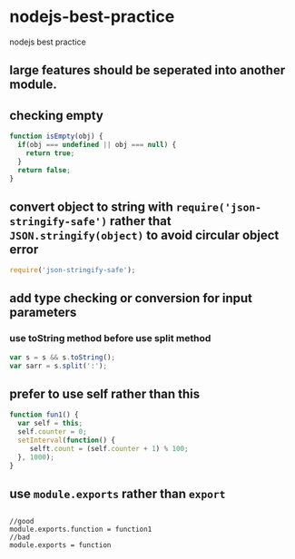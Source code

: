 # nodejs-best-practice
nodejs best practice

## large features should be seperated into another module.
## checking empty
```javascript
function isEmpty(obj) {
  if(obj === undefined || obj === null) {
    return true;
  }
  return false;
}
```
## convert object to string with `require('json-stringify-safe')` rather that `JSON.stringify(object)` to avoid circular object error
```javascript
require('json-stringify-safe');

```
## add type checking or conversion for input parameters
### use toString method before use split method
```javascript
var s = s && s.toString();
var sarr = s.split(':');
```

## prefer to use self rather than this
```javascript
function fun1() {
  var self = this;
  self.counter = 0;
  setInterval(function() {
     selft.count = (self.counter + 1) % 100;
  }, 1000);
}
```
## use `module.exports` rather than `export`

## 
```
//good
module.exports.function = function1
//bad
module.exports = function
```


